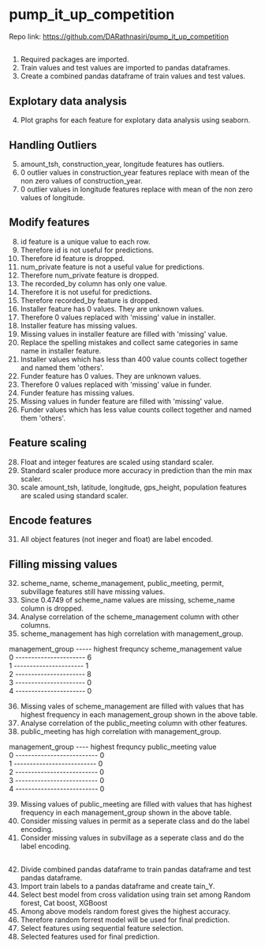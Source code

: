 # pump_it_up_competition

Repo link: https://github.com/DARathnasiri/pump_it_up_competition

##
1) Required packages are imported.<br/>
2) Train values and test values are imported to pandas dataframes.<br/>
3) Create a combined pandas dataframe of train values and test values.<br/>

## Explotary data analysis
4) Plot graphs for each feature for explotary data analysis using seaborn.<br/>

## Handling Outliers
5) amount_tsh, construction_year, longitude features has outliers.<br/>
6) 0 outlier values in construction_year features replace with mean of the non zero values of construction_year.<br/>
7) 0 outlier values in longitude features replace with mean of the non zero values of longitude.<br/>

## Modify features
8) id feature is a unique value to each row.<br/>
9) Therefore id is not useful for predictions.<br/>
10) Therefore id feature is dropped.<br/>
11) num_private feature is not a useful value for predictions.<br/>
12) Therefore num_private feature is dropped.<br/>
13) The recorded_by column has only one value.<br/>
14) Therefore it is not useful for predictions.<br/>
15) Therefore recorded_by feature is dropped.<br/>
16) Installer feature has 0 values. They are unknown values.<br/>
17) Therefore 0 values replaced with 'missing' value in installer.<br/>
18) Installer feature has missing values.<br/>
19) Missing values in installer feature are filled with 'missing' value.<br/>
21) Replace the spelling mistakes and collect same categories in same name in installer feature.<br/>
22) Installer values which has less than 400 value counts collect together and named them 'others'.<br/>
23) Funder feature has 0 values. They are unknown values.<br/>
24) Therefore 0 values replaced with 'missing' value in funder.<br/>
25) Funder feature has missing values.<br/>
26) Missing values in funder feature are filled with 'missing' value.<br/>
27) Funder values which has less value counts collect together and named them 'others'.<br/>

## Feature scaling
28) Float and integer features are scaled using standard scaler.<br/>
29) Standard scaler produce more accuracy in prediction than the min max scaler.<br/>
30) scale amount_tsh, latitude, longitude, gps_height, population features are scaled using standard scaler.<br/>

## Encode features
31) All object features (not ineger and float) are label encoded.<br/>

## Filling missing values
32) scheme_name, scheme_management, public_meeting, permit, subvillage features still have missing values.<br/>
33) Since 0.4749 of scheme_name values are missing, scheme_name column is dropped.<br/>
34) Analyse correlation of the scheme_management column with other columns.<br/>
35) scheme_management has high correlation with management_group.<br/>

management_group ----- highest frequncy scheme_management value<br/>
0  ---------------------- 6<br/>
1  ---------------------- 1<br/>
2  ---------------------- 8<br/>
3  ---------------------- 0<br/>
4  ---------------------- 0<br/>

36) Missing vales of scheme_management are filled with values that has highest frequency in each management_group shown in the above table.<br/>
37) Analyse correlation of the public_meeting column with other features.<br/>
38) public_meeting has high correlation with management_group.<br/>

management_group  ----   highest frequncy public_meeting value<br/>
0 -------------------------- 0<br/>
1 -------------------------- 0<br/>
2 -------------------------- 0<br/>
3 -------------------------- 0<br/>
4 -------------------------- 0<br/>

39) Missing values of public_meeting are filled with values that has highest frequency in each management_group shown in the above table.<br/>
40) Consider missing values in permit as a seperate class and do the label encoding.<br/>
41) Consider missing values in subvillage as a seperate class and do the label encoding.<br/>

##

42) Divide combined pandas dataframe to train pandas dataframe and test pandas dataframe.<br/>
43) Import train labels to a pandas dataframe and create tain_Y.<br/>
44) Select best model from cross validation using train set among Random forest, Cat boost, XGBoost<br/>
45) Among above models random forest gives the highest accuracy.<br/>
46) Therefore random forrest model will be used for final prediction.<br/>
47) Select features using sequential feature selection.<br/>
48) Selected features used for final prediction.<br/>
